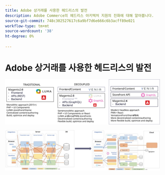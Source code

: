 ```yaml
---
title: Adobe 상거래를 사용한 헤드리스의 발전
description: Adobe Commerce의 헤드리스 아키텍처 지원의 진화에 대해 알아봅니다.
source-git-commit: 748c302527617c6a9bf7d6e666c6b3acff89e021
workflow-type: tm+mt
source-wordcount: '38'
ht-degree: 0%

---
```



# Adobe 상거래를 사용한 헤드리스의 발전

![기존, 분리형 및 헤드리스 상거래 아키텍처 비교](../../../assets/playbooks/headless-evolution-table.svg)

![기존, 분리형 및 헤드리스 상거래 아키텍처 비교](../../../assets/playbooks/headless-evolution-diagram.svg)
